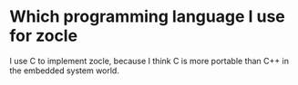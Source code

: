 # Which programming language I use for zocle #

I use C to implement zocle, because I think C is more portable than C++ in the embedded system world.